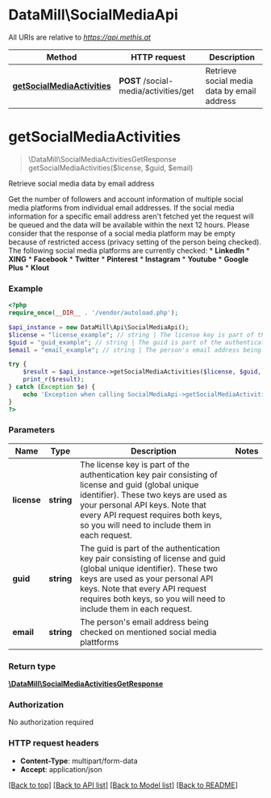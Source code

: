 # DataMill\SocialMediaApi

All URIs are relative to *https://api.methis.at*

Method | HTTP request | Description
------------- | ------------- | -------------
[**getSocialMediaActivities**](SocialMediaApi.md#getSocialMediaActivities) | **POST** /social-media/activities/get | Retrieve social media data by email address


# **getSocialMediaActivities**
> \DataMill\SocialMediaActivitiesGetResponse getSocialMediaActivities($license, $guid, $email)

Retrieve social media data by email address

Get the number of followers and account information of multiple social media platforms from individual email addresses. If the social media information for a specific email address aren't fetched yet the request will be queued and the data will be available within the next 12 hours. Please consider that the response of a social media platform may be empty because of restricted access (privacy setting of the person being checked). The following social media platforms are currently checked:  * **LinkedIn**  * **XING**  * **Facebook**  * **Twitter**  * **Pinterest**  * **Instagram**  * **Youtube**  * **Google Plus**  * **Klout**

### Example
```php
<?php
require_once(__DIR__ . '/vendor/autoload.php');

$api_instance = new DataMill\Api\SocialMediaApi();
$license = "license_example"; // string | The license key is part of the authentication key pair consisting of license and guid (global unique identifier). These two keys are used as your personal API keys. Note that every API request requires both keys, so you will need to include them in each request.
$guid = "guid_example"; // string | The guid is part of the authentication key pair consisting of license and guid (global unique identifier). These two keys are used as your personal API keys. Note that every API request requires both keys, so you will need to include them in each request.
$email = "email_example"; // string | The person's email address being checked on mentioned social media plattforms

try {
    $result = $api_instance->getSocialMediaActivities($license, $guid, $email);
    print_r($result);
} catch (Exception $e) {
    echo 'Exception when calling SocialMediaApi->getSocialMediaActivities: ', $e->getMessage(), PHP_EOL;
}
?>
```

### Parameters

Name | Type | Description  | Notes
------------- | ------------- | ------------- | -------------
 **license** | **string**| The license key is part of the authentication key pair consisting of license and guid (global unique identifier). These two keys are used as your personal API keys. Note that every API request requires both keys, so you will need to include them in each request. |
 **guid** | **string**| The guid is part of the authentication key pair consisting of license and guid (global unique identifier). These two keys are used as your personal API keys. Note that every API request requires both keys, so you will need to include them in each request. |
 **email** | **string**| The person&#39;s email address being checked on mentioned social media plattforms |

### Return type

[**\DataMill\SocialMediaActivitiesGetResponse**](../Model/SocialMediaActivitiesGetResponse.md)

### Authorization

No authorization required

### HTTP request headers

 - **Content-Type**: multipart/form-data
 - **Accept**: application/json

[[Back to top]](#) [[Back to API list]](../../README.md#documentation-for-api-endpoints) [[Back to Model list]](../../README.md#documentation-for-models) [[Back to README]](../../README.md)

